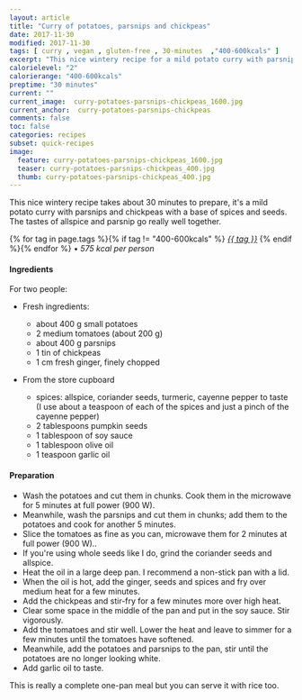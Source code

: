 ```yaml
---
layout: article
title: "Curry of potatoes, parsnips and chickpeas"
date: 2017-11-30
modified: 2017-11-30
tags: [ curry , vegan , gluten-free , 30-minutes  ,"400-600kcals" ]
excerpt: "This nice wintery recipe for a mild potato curry with parsnips and chickpeas takes about 30 minutes to prepare."
calorielevel: "2"
calorierange: "400-600kcals"
preptime: "30 minutes"
current: ""
current_image:  curry-potatoes-parsnips-chickpeas_1600.jpg
current_anchor:  curry-potatoes-parsnips-chickpeas
comments: false
toc: false
categories: recipes
subset: quick-recipes
image:
  feature: curry-potatoes-parsnips-chickpeas_1600.jpg
  teaser: curry-potatoes-parsnips-chickpeas_400.jpg
  thumb: curry-potatoes-parsnips-chickpeas_400.jpg
---
```


This nice wintery recipe takes about 30 minutes to prepare, it's a mild potato curry with parsnips and chickpeas with a base of spices and seeds. The tastes of allspice and parsnip go really well together.

{% for tag in page.tags %}{% if tag != "400-600kcals" %}&nbsp;<a class="post-tag" href="{{ site.url}}/tags/#{{ tag }}">_{{ tag }}_</a>&nbsp;{% endif %}{% endfor %} &bull;&nbsp;<em>575&nbsp;kcal&nbsp;per&nbsp;person</em>&nbsp;&nbsp;<a href="{{ site.url}}/tags/#400-600kcals"><img src="{{ site.url }}/images/battery_lvl_2.png" style="height:1.0em;"></a>

#### Ingredients

For two people:

- Fresh ingredients:
  - about 400 g small potatoes
  - 2 medium tomatoes (about 200 g)
  - about 400 g parsnips
  - 1 tin of chickpeas
  - 1 cm fresh ginger, finely chopped

- From the store cupboard  
  - spices: allspice, coriander seeds, turmeric, cayenne pepper to taste (I use about a teaspoon of each of the spices and just a pinch of the cayenne pepper)
  - 2 tablespoons pumpkin seeds
  - 1 tablespoon of soy sauce
  - 1 tablespoon olive oil
  - 1 teaspoon garlic oil

#### Preparation
- Wash the potatoes and cut them in chunks. Cook them in the microwave for 5 minutes at full power (900 W).
- Meanwhile, wash the parsnips and cut them in chunks; add them to the potatoes and cook for another 5 minutes.
- Slice the tomatoes as fine as you can, microwave them for 2 minutes at full power (900 W)..
- If you're using whole seeds like I do, grind the coriander seeds and allspice.
- Heat the oil in a large deep pan. I recommend a non-stick pan with a lid.
- When the oil is hot, add the ginger, seeds and spices and fry over medium heat for a few minutes.
- Add the chickpeas and stir-fry for a few minutes more over high heat.
- Clear some space in the middle of the pan and put in the soy sauce. Stir vigorously.
- Add the tomatoes and stir well. Lower the heat and leave to simmer for a few minutes until the tomatoes have softened.
- Meanwhile, add the potatoes and parsnips to the pan, stir until the potatoes are no longer looking white.
- Add garlic oil to taste.

This is really a complete one-pan meal but you can serve it with rice too.
